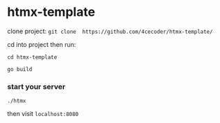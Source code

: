 # htmx-template

clone project:
`git clone  https://github.com/4cecoder/htmx-template/`

cd into project then run:


`cd htmx-template`


`go build`

### start your server

`./htmx`

then visit `localhost:8080`
